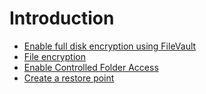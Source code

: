 # Introduction

* [Enable full disk encryption using FileVault](disk-encryption.md)
* [File encryption](file-encryption.md)
* [Enable Controlled Folder Access](cfa.md)
* [Create a restore point](restore-point.md)

